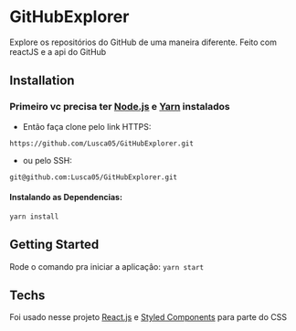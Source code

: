 # GitHubExplorer
Explore os repositórios do GitHub de uma maneira diferente. Feito com reactJS e a api do GitHub

## Installation
### Primeiro vc precisa ter [Node.js](https://nodejs.org/en/download/package-manager/) e [Yarn](https://classic.yarnpkg.com/en/docs/install/) instalados</br>
- Então faça clone pelo link HTTPS:</br>
<p><code>https://github.com/Lusca05/GitHubExplorer.git</code></p>

 - ou pelo SSH:</br>
<p><code>git@github.com:Lusca05/GitHubExplorer.git</code></p>

#### Instalando as Dependencias:
<code>yarn install</code>

## Getting Started
Rode o comando pra iniciar a aplicaçâo:
<code>yarn start</code>

## Techs
Foi usado nesse projeto [React.js](https://pt-br.reactjs.org/) e [Styled Components](https://styled-components.com/) para parte do CSS 
